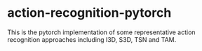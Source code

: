 # action-recognition-pytorch
This is the pytorch implementation of some representative action recognition approaches including I3D, S3D, TSN and TAM.
